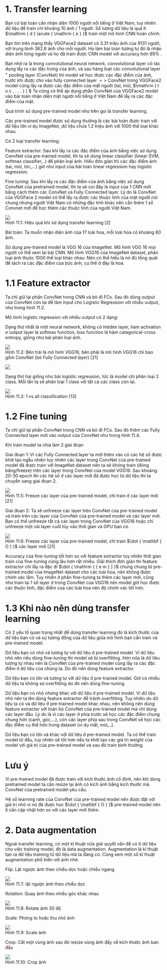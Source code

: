 

# 1. Transfer learning

Bạn có bài toán cần nhận diện 1000 người nổi tiếng ở Việt Nam, tuy nhiên dữ liệu để train chỉ khoảng 10 ảnh / 1 người. Số lượng dữ liệu là quá ít $\mathrm { d } \acute { \mathrm { e } }$ train một mô hình CNN hoàn chỉnh.

Bạn tìm trên mạng thấy VGGFace2 dataset có 3.31 triệu ảnh của 9131 người, với trung bình 362.6 ảnh cho mỗi người. Họ làm bài toán tương tự đó là nhận diện ảnh từng người và họ đã train được CNN model với accuracy hơn $9 9 \%$ .

Bạn nhớ ra là trong convolutional neural network, convolutional layer có tác dụng lấy ra các đặc trưng của ảnh, và sau hàng loạt các convolutional layer $^ +$ pooling layer (ConvNet) thì model sẽ học được các đặc điểm của ảnh, trước khi được cho vào fully connected layer $= >$ ConvNet trong VGGFace2 model cũng lấy ra được các đặc điểm của mặt người (tai, mũi, $\mathrm { t o c , . . . } ) $ Ta cũng có thể áp dụng phần ConvNet của VGGFace2 model vào bài toán nhận diện mặt người nổi tiếng ở Việt Nam để lấy ra các đặc điểm của mặt.

Quá trình sử dụng pre-trained model như trên gọi là transfer learning.

Các pre-trained model được sử dụng thường là các bài toán được train với dữ liệu lớn ví dụ ImageNet, dữ liệu chứa 1.2 triệu ảnh với 1000 thể loại khác nhau.

Có 2 loại transfer learning:

Feature extractor: Sau khi lấy ra các đặc điểm của ảnh bằng việc sử dụng ConvNet của pre-trained model, thì ta sẽ dùng linear classifier (linear SVM, softmax classifier,..) để phân loại ảnh. Hiểu đơn giản thì các đặc điểm ảnh (tai, mũi, tóc,...) giờ như input của bài toán linear regression hay logistic regression.

Fine tuning: Sau khi lấy ra các đặc điểm của ảnh bằng việc sử dụng ConvNet của pretrained model, thì ta sẽ coi đây là input của 1 CNN mới bằng cách thêm các ConvNet và Fully Connected layer. Lý do là ConvNet của VGGFace 2 model có thể lấy ra được các thuộc tính của mặt người nói chung nhưng người Việt Nam có những đặc tính khác nên cần thêm 1 số Convnet mới để học thêm các thuộc tính của người Việt Nam.



![](images/image1.jpg)  
Hình 11.1: Hiệu quả khi sử dụng transfer learning [2]

Bài toán: Ta muốn nhận diện ảnh của 17 loài hoa, mỗi loài hoa có khoảng 80 ảnh.

Sử dụng pre-trained model là VGG 16 của ImageNet. Mô hình VGG 16 mọi người có thể xem lại bài CNN. Mô hình VGG16 của ImageNet dataset, phân loại ảnh thuộc 1000 thể loại khác nhau. Nên có thể hiểu là nó đủ tổng quát để tách ra các đặc điểm của bức ảnh, cụ thể ở đây là hoa.

# 1.1 Feature extractor

Ta chỉ giữ lại phần ConvNet trong CNN và bỏ đi FCs. Sau đó dùng output của ConvNet còn lại để làm input cho Logistic Regression với nhiều output, như trong hình 11.2.

Mô hình logistic regression với nhiều output có 2 dạng:

Dạng thứ nhất là một neural network, không có hidden layer, hàm activation $\dot { \sigma }$ output layer là softmax function, loss function là hàm categorical-cross entropy, giống như bài phân loại ảnh.



![](images/image2.jpg)  
Hình 11.2: Bên trái là mô hình VGG16, bên phải là mô hình VGG16 chỉ bao gồm ConvNet (bỏ Fully Connected layer) [21]



![](images/image3.jpg)

Dạng thứ hai giống như bài logistic regression, tức là model chỉ phân loại 2 class. Mỗi lần ta sẽ phân loại 1 class với tất cả các class còn lại.

![](images/image4.jpg)  
Hình 11.3: 1 vs all classification [13]

# 1.2 Fine tuning

Ta chỉ giữ lại phần ConvNet trong CNN và bỏ đi FCs. Sau đó thêm các Fully Connected layer mới vào output của ConvNet như trong hình 11.4.



Khi train model ta chia làm 2 giai đoạn

Giai đoạn 1: Vì các Fully Connected layer ta mới thêm vào có các hệ số được khởi tạo ngẫu nhiên tuy nhiên các layer trong ConvNet của pre-trained model đã được train với ImageNet dataset nên ta sẽ không train (đóng băng/freeze) trên các layer trong ConvNet của model VGG16. Sau khoảng 20-30 epoch thì các hệ số ở các layer mới đã được học từ dữ liệu thì ta chuyển sang giai đoạn 2.

![](images/image5.jpg)  
Hình 11.5: Freeze các layer của pre-trained model, chỉ train ở các layer mới [21]



Giai đoạn 2: Ta sẽ unfreeze các layer trên ConvNet của pre-trained model và train trên các layer của ConvNet của pre-trained model và các layer mới. Bạn có thể unfreeze tất cả các layer trong ConvNet của VGG16 hoặc chỉ unfreeze một vài layer cuối tùy vào thời gian và GPU bạn có.

![](images/image6.jpg)  
Hình 11.6: Freeze các layer của pre-trained model, chỉ train $\dot { \mathbf { O } }$ các layer mới [21]



Accuracy của fine-tuning tốt hơn so với feature extractor tuy nhiên thời gian train của fine-tuning cũng lâu hơn rất nhiều. Giải thích đơn giản thì feature extractor chỉ lấy ra đặc đi $\dot { \mathrm { { e m } } }$ chung chung từ pre-trained model của ImageNet dataset cho các loài hoa, nên không được chính xác lắm. Tuy nhiên ở phần fine-tuning ta thêm các layer mới, cũng như train lại 1 số layer ở trong ConvNet của VGG16 nên model giờ học được các thuộc tính, đặc điểm của các loài hoa nên độ chính xác tốt hơn.

# 1.3 Khi nào nên dùng transfer learning

Có 2 yếu tố quan trọng nhất để dùng transfer learning đó là kích thước của dữ liệu bạn có và sự tương đồng của dữ liệu giữa mô hình bạn cần train và pre-trained model.

Dữ liệu bạn có nhỏ và tương tự với dữ liệu ở pre-trained model. Vì dữ liệu nhỏ nên nếu dùng fine-tuning thì model sẽ bị overfitting. Hơn nữa là dữ liệu tương tự nhau nên là ConvNet của pre-trained model cũng lấy ra các đặc điểm ở dữ liệu của chúng ta. Do đó nên dùng feature extractor.

Dữ liệu bạn có lớn và tương tự với dữ liệu ở pre-trained model. Giờ có nhiều dữ liệu ta không sợ overfitting do đó nên dùng fine-tuning.

Dữ liệu bạn có nhỏ nhưng khác với dữ liệu ở pre-trained model. Vì dữ liệu nhỏ nên ta lên dùng feature extractor để tránh overfitting. Tuy nhiên do dữ liệu ta có và dữ liệu ở pre-trained model khác nhau, nên không nên dùng feature extractor với toàn bộ ConvNet của pre-trained model mà chỉ dùng các layer đầu. Lý do là vì các layer ở phía trước sẽ học các đặc điểm chung chung hơn (cạnh, góc,...), còn các layer phía sau trong ConvNet sẽ học các đặc điểm cụ thể hơn trong dataset (ví dụ mắt, mũi,..).

Dữ liệu bạn có lớn và khác với dữ liệu ở pre-trained model. Ta có thể train model từ đầu, tuy nhiên sẽ tốt hơn nếu ta khởi tạo các giá trị weight của model với giá trị của pre-trained model và sau đó train bình thường.

# Lưu ý

Vì pre-trained model đã được train với kích thước ảnh cố định, nên khi dùng pretrained model ta cần resize lại ảnh có kích ảnh bằng kích thước mà ConvNet của pretrained model yêu cầu.

Hệ số learning rate của ConvNet của pre-trained model nên được đặt với giá trị nhỏ vì nó đã được học $\dot { \mathbf { O } }$ pre-trained model nên ít cần cập nhật hơn so với các layer mới thêm.

# 2. Data augmentation

Ngoài transfer learning, có một kĩ thuật nữa giải quyết vấn đề có ít dữ liệu cho việc training model, đó là data augmentation. Augmentation là kĩ thuật tạo ra dữ liệu training từ dữ liệu mà ta đang có. Cùng xem một số kĩ thuật augmentation phổ biến với ảnh nhé.

Flip: Lật ngược ảnh theo chiều dọc hoặc chiều ngang



![](images/image7.jpg)  
Hình 11.7: lật ngược ảnh theo chiều dọc

Rotation: Quay ảnh theo nhiều góc khác nhau

![](images/image8.jpg)  
Hình 11.8: Rotate ảnh 30 độ

Scale: Phóng to hoặc thu nhỏ ảnh



![](images/image9.jpg)  
Hình 11.9: Scale ảnh

Crop: Cắt một vùng ảnh sau đó resize vùng ảnh đấy về kích thước ảnh ban đầu

![](images/image10.jpg)  
Hình 11.10: Crop ảnh